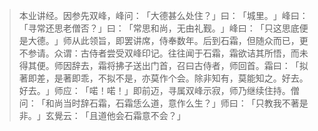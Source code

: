 > 本业讲经。因参先双峰，峰问：​「大德甚么处住？​」曰：​「城里。​」峰曰：​「寻常还思老僧否？​」曰：​「常思和尚，无由礼觐。​」峰曰：​「只这思底便是大德。​」师从此领旨，即罢讲席，侍奉数年。后到石霜，但随众而已，更不参请。众谓：古侍者尝受双峰印记。往往闻于石霜，霜欲诘其所悟，而未得其便。师因辞去，霜将拂子送出门首，召曰古侍者，师回首。霜曰：​「拟著即差，是著即乖，不拟不是，亦莫作个会。除非知有，莫能知之。好去。好去。​」师应：​「喏！喏！」即前迈，寻属双峰示寂，师乃继续住持。僧问：​「和尚当时辞石霜，石霜恁么道，意作么生？​」师曰：​「只教我不著是非。​」玄覺云：​「且道他会石霜意不会？​」


